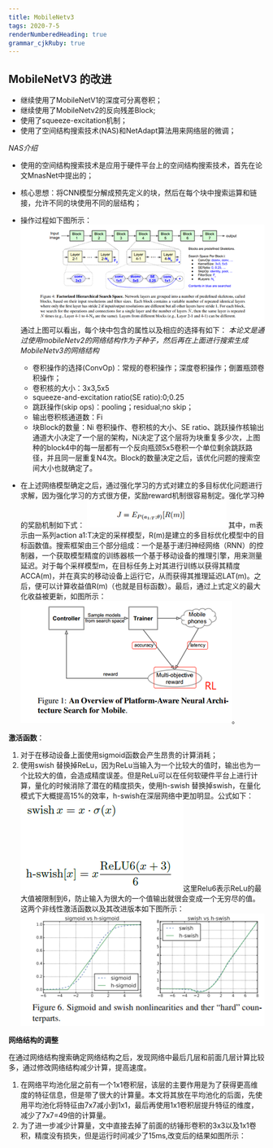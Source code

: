 ```yaml
---
title: MobileNetv3
tags: 2020-7-5
renderNumberedHeading: true
grammar_cjkRuby: true
---
```



## MobileNetV3 的改进

 - 继续使用了MobileNetV1的深度可分离卷积；
 - 继续使用了MobileNetv2的反向残差Block;
 - 使用了squeeze-excitation机制；
 - 使用了空间结构搜索技术(NAS)和NetAdapt算法用来网络层的微调；
    
*NAS介绍*

 - 使用的空间结构搜索技术是应用于硬件平台上的空间结构搜索技术，首先在论文MnasNet中提出的；
 - 核心思想：将CNN模型分解成预先定义的块，然后在每个块中搜索运算和链接，允许不同的块使用不同的层结构；
 - 操作过程如下图所示：
    ![enter description here](https://raw.githubusercontent.com/EwardJohn/noteofyk/master/img/202075/1593921639292.png)
	通过上图可以看出，每个块中包含的属性以及相应的选择有如下：
	*本论文是通过使用mobileNetv2的网络结构作为子种子，然后再在上面进行搜索生成MobileNetv3的网络结构*
	  - 卷积操作的选择(ConvOp)：常规的卷积操作；深度卷积操作；倒置瓶颈卷积操作；
	  - 卷积核的大小：3x3,5x5
	  - squeeze-and-excitation ratio(SE ratio):0;0.25
	  - 跳跃操作(skip ops)：pooling；residual;no skip；
	  - 输出卷积核通道数：Fi
	  - 块Block的数量：Ni
	 卷积操作、卷积核的大小、SE ratio、跳跃操作核输出通道大小决定了一个层的架构，Ni决定了这个层将为块重复多少次，上图种的block4中的每一层都有一个反向瓶颈5x5卷积一个单位剩余跳跃路径，并且同一层重复N4次。Block的数量决定之后，该优化问题的搜索空间大小也就确定了。
	 

 - 在上述网络模型确定之后，通过强化学习的方式对建立的多目标优化问题进行求解，因为强化学习的方式很方便，奖励reward机制很容易制定。强化学习种的奖励机制如下式：
         ![强化学习的奖励公式](https://raw.githubusercontent.com/EwardJohn/noteofyk/master/img/202076/强化学习的奖励机制公式.png)
	其中，m表示由一系列action a1:T决定的采样模型，R(m)是建立的多目标优化模型中的目标函数值。搜索框架由三个部分组成：一个是基于递归神经网络（RNN）的控制器，一个获取模型精度的训练器核一个基于移动设备的推理引擎，用来测量延迟。对于每个采样模型m，在目标任务上对其进行训练以获得其精度ACCA(m)，并在真实的移动设备上运行它，从而获得其推理延迟LAT(m)。之后，便可以计算收益值R(m)（也就是目标函数）。最后，通过上式定义的最大化收益被更新，如图所示：
	![enter description here](https://raw.githubusercontent.com/EwardJohn/noteofyk/master/img/202076/NAS流程图.png)。
	

**激活函数**：
   

 1. 对于在移动设备上面使用sigmoid函数会产生昂贵的计算消耗；
 2. 使用swish 替换掉ReLu，因为ReLu当输入为一个比较大的值时，输出也为一个比较大的值，会造成精度误差。但是ReLu可以在任何软硬件平台上进行计算，量化的时候消除了潜在的精度损失，使用h-swish 替换掉swish，在量化模式下大概提高15%的效率，h-swish在深层网络中更加明显。公式如下：
        ![非线性公式](https://raw.githubusercontent.com/EwardJohn/noteofyk/master/img/202076/swish和h-swish公式.png)这里Relu6表示ReLu的最大值被限制到6，防止输入为很大的一个值输出就很会变成一个无穷尽的值。
		这两个非线性激活函数以及其改进版本如下图所示：
		![两种非线性曲线图](https://raw.githubusercontent.com/EwardJohn/noteofyk/master/img/202076/sigmoid和swish曲线图.png)
		
		
**网络结构的调整**
   
   在通过网络结构搜索确定网络结构之后，发现网络中最后几层和前面几层计算比较多，通过修改网络结构减少计算，提高速度。

   1. 在网络平均池化层之前有一个1x1卷积层，该层的主要作用是为了获得更高维度的特征信息，但是带了很大的计算量。本文将其放在平均池化的后面，先使用平均池化将特征由7x7减小到1x1，最后再使用1x1卷积层提升特征的维度，减少了7x7=49倍的计算量。
   2. 为了进一步减少计算量，文中直接去掉了前面的纺锤形卷积的3x3以及1x1卷积，精度没有损失，但是运行时间减少了15ms,改变后的结果如图所示：
     
		

		  